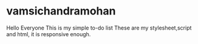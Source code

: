 # vamsichandramohan
Hello Everyone 
This is my simple to-do list
These are my stylesheet,script and html,
it is responsive enough.
